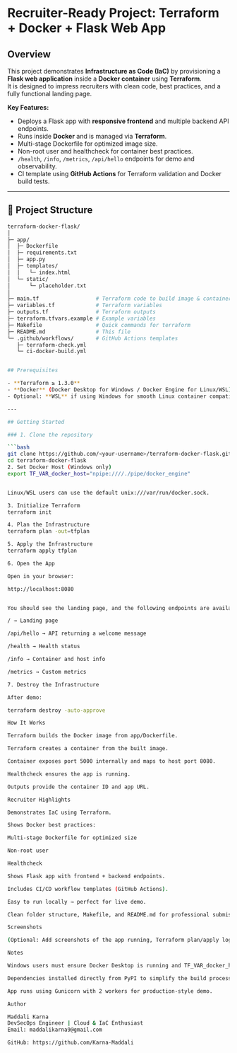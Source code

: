 # Recruiter-Ready Project: Terraform + Docker + Flask Web App

## Overview

This project demonstrates **Infrastructure as Code (IaC)** by provisioning a **Flask web application** inside a **Docker container** using **Terraform**.  
It is designed to impress recruiters with clean code, best practices, and a fully functional landing page.

**Key Features:**
- Deploys a Flask app with **responsive frontend** and multiple backend API endpoints.
- Runs inside **Docker** and is managed via **Terraform**.
- Multi-stage Dockerfile for optimized image size.
- Non-root user and healthcheck for container best practices.
- `/health`, `/info`, `/metrics`, `/api/hello` endpoints for demo and observability.
- CI template using **GitHub Actions** for Terraform validation and Docker build tests.
---

## 📂 Project Structure

```bash
terraform-docker-flask/
│
├─ app/
│  ├─ Dockerfile
│  ├─ requirements.txt
│  ├─ app.py
│  ├─ templates/
│  │   └─ index.html
│  └─ static/
│      └─ placeholder.txt
│
├─ main.tf                  # Terraform code to build image & container
├─ variables.tf             # Terraform variables
├─ outputs.tf               # Terraform outputs
├─ terraform.tfvars.example # Example variables
├─ Makefile                 # Quick commands for terraform
├─ README.md                # This file
└─ .github/workflows/       # GitHub Actions templates
   ├─ terraform-check.yml
   └─ ci-docker-build.yml


## Prerequisites

- **Terraform ≥ 1.3.0**
- **Docker** (Docker Desktop for Windows / Docker Engine for Linux/WSL)
- Optional: **WSL** if using Windows for smooth Linux container compatibility

---

## Getting Started

### 1. Clone the repository

```bash
git clone https://github.com/<your-username>/terraform-docker-flask.git
cd terraform-docker-flask
2. Set Docker Host (Windows only)
export TF_VAR_docker_host="npipe:////./pipe/docker_engine"


Linux/WSL users can use the default unix:///var/run/docker.sock.

3. Initialize Terraform
terraform init

4. Plan the Infrastructure
terraform plan -out=tfplan

5. Apply the Infrastructure
terraform apply tfplan

6. Open the App

Open in your browser:

http://localhost:8080


You should see the landing page, and the following endpoints are available:

/ → Landing page

/api/hello → API returning a welcome message

/health → Health status

/info → Container and host info

/metrics → Custom metrics

7. Destroy the Infrastructure

After demo:

terraform destroy -auto-approve

How It Works

Terraform builds the Docker image from app/Dockerfile.

Terraform creates a container from the built image.

Container exposes port 5000 internally and maps to host port 8080.

Healthcheck ensures the app is running.

Outputs provide the container ID and app URL.

Recruiter Highlights

Demonstrates IaC using Terraform.

Shows Docker best practices:

Multi-stage Dockerfile for optimized size

Non-root user

Healthcheck

Shows Flask app with frontend + backend endpoints.

Includes CI/CD workflow templates (GitHub Actions).

Easy to run locally → perfect for live demo.

Clean folder structure, Makefile, and README.md for professional submission.

Screenshots

(Optional: Add screenshots of the app running, Terraform plan/apply logs, or container info)

Notes

Windows users must ensure Docker Desktop is running and TF_VAR_docker_host is set correctly.

Dependencies installed directly from PyPI to simplify the build process.

App runs using Gunicorn with 2 workers for production-style demo.

Author

Maddali Karna
DevSecOps Engineer | Cloud & IaC Enthusiast
Email: maddalikarna9@gmail.com

GitHub: https://github.com/Karna-Maddali

